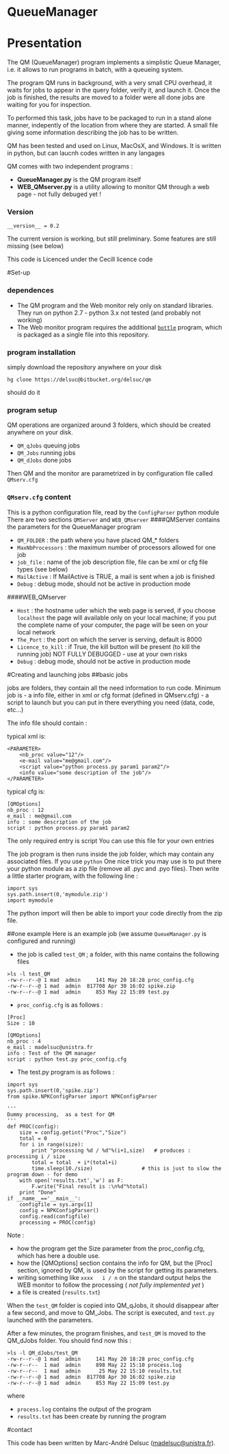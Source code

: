 # QueueManager #

# Presentation
The QM (QueueManager) program implements a simplistic Queue Manager, i.e. it allows to run programs in batch, with a queueing system.

The program QM runs in background, with a very small CPU overhead, it waits for jobs to appear in the query folder, verify it, and launch it.
Once the job is finished, the results are moved to a folder were all done jobs are waiting for you for inspection.

To performed this task, jobs have to be packaged to run in a stand alone manner, indepently of the location from where they are started.
A small file giving some information describing the job has to be written.

QM has been tested and used on Linux, MacOsX, and Windows. It is written in python, but can laucnh codes written in any langages

QM comes with two independent programs :

 * **QueueManager.py** is the QM program itself
 * **WEB_QMserver.py** is a utility allowing to monitor QM through a web page - not fully debuged yet !



### Version
`__version__ = 0.2`

The current version is working, but still preliminary. Some features are still missing (see below)

This code is Licenced under the Cecill licence code


#Set-up

### dependences
* The QM program and the Web monitor rely only on standard libraries. They run on python 2.7 - python 3.x not tested (and probably not working)
* The Web monitor program requires the additional [`bottle`](http://bottlepy.org/)  program, which is packaged as a single file into this repository.

### program installation
simply download the repository anywhere on your disk

`hg clone https://delsuc@bitbucket.org/delsuc/qm`

should do it


### program setup
QM operations are organized around 3 folders, which should be created anywhere on your disk.
* `QM_qJobs`    queuing jobs
* `QM_Jobs`     running jobs
* `QM_dJobs`    done jobs

Then QM and the monitor are parametrized in by configuration file called `QMserv.cfg`

### `QMserv.cfg` content
This is a python configuration file, read by the `ConfigParser` python module
There are two sections `QMServer` and `WEB_QMserver`
####QMServer
contains the parameters for the QueueManager program
- `QM_FOLDER` :  the path where you have placed QM_* folders
- `MaxNbProcessors` : the maximum number of processors allowed for one job
- `job_file` : name of the job description file, file can be xml or cfg file types (see below)
- `MailActive` : If MailActive is TRUE, a mail is sent when a job is finished
- `Debug` : debug mode, should not be active in production mode

####WEB_QMserver
- `Host` : the hostname uder which the web page is served, if you choose `localhost` the page will available only on your local machine; if you put the complete name of your computer, the page will be seen on your local network
- `The_Port` : the port on which the server is serving, default is 8000
- `Licence_to_kill` : if True, the kill button will be present (to kill the running job) NOT FULLY DEBUGGED - use at your own risks
- `Debug` : debug mode, should not be active in production mode


#Creating and launching jobs
##basic jobs

jobs are folders, they contain all the need information to run code.
Minimum job is
    - a info file, either in xml or cfg format (defined in QMserv.cfg)
    - a script to launch
but you can put in there everything you need (data, code, etc...)

The info file should contain :

typical xml is:
```
<PARAMETER>
    <nb_proc value="12"/>
    <e-mail value="me@gmail.com"/>
    <script value="python process.py param1 param2"/>
    <info value="some description of the job"/>
</PARAMETER>
```

typical cfg is:
```
[QMOptions]
nb_proc : 12
e_mail : me@gmail.com
info : some description of the job
script : python process.py param1 param2
```

The only required entry is script
You can use this file for your own entries

The job program is then runs inside the job folder, which may contain any associated files.
If you use `python` One nice trick you may use is to put there your python module as a zip file (remove all .pyc and .pyo files). Then write a little starter program, with the following line :
```
import sys
sys.path.insert(0,'mymodule.zip')
import mymodule
```
The python import will then be able to import your code directly from the zip file.

##one example
Here is an example job (we assume `QueueManager.py` is configured and running)

- the job is called `test_QM` ; a folder, with this name contains the following files

```
>ls -l test_QM
-rw-r--r--@ 1 mad  admin     141 May 20 18:28 proc_config.cfg
-rw-r--r--@ 1 mad  admin  817708 Apr 30 16:02 spike.zip
-rw-r--r--@ 1 mad  admin     853 May 22 15:09 test.py

```

- `proc_config.cfg` is as follows :

```
[Proc]
Size : 10

[QMOptions]
nb_proc : 4
e_mail : madelsuc@unistra.fr
info : Test of the QM manager
script : python test.py proc_config.cfg
```

- The test.py program is as follows :

```
import sys
sys.path.insert(0,'spike.zip')
from spike.NPKConfigParser import NPKConfigParser

'''
Dummy processing,  as a test for QM
'''
def PROC(config):
    size = config.getint("Proc","Size")
    total = 0
    for i in range(size):
        print "processing %d / %d"%(i+1,size)   # produces : processing i / size   
        total = total  + i*(total+i)
        time.sleep(10./size)                # this is just to slow the program down - for demo
    with open('results.txt','w') as F:
        F.write("Final result is :\n%d"%total)
    print "Done"
if __name__=='__main__':
    configfile = sys.argv[1]
    config = NPKConfigParser()
    config.read(configfile)
    processing = PROC(config)
```
Note :
 - how the program get the Size parameter from the proc_config.cfg, which has here a double use.
 - how the [QMOptions] section contains the info for QM, but the [Proc] section, ignored by QM, is used by the script for getting its parameters.
 - writing something like   `xxxx   i / n`  on the standard output helps the WEB monitor to follow the processing ( *not fully implemented yet* )
 - a file is created (`results.txt`)
  
When the `test_QM` folder is copied into QM_qJobs, it should disappear after a few second, and move to QM_Jobs.
The script is executed, and `test.py` launched with the parameters.

After a few minutes, the program finishes, and `test_QM` is moved to the QM_dJobs folder.
You should find now this :

```
>ls -l QM_dJobs/test_QM
-rw-r--r--@ 1 mad  admin     141 May 20 18:28 proc_config.cfg
-rw-r--r--  1 mad  admin     898 May 22 15:10 process.log
-rw-r--r--  1 mad  admin      25 May 22 15:10 results.txt
-rw-r--r--@ 1 mad  admin  817708 Apr 30 16:02 spike.zip
-rw-r--r--@ 1 mad  admin     853 May 22 15:09 test.py
```
where
- `process.log` contains the output of the program
- `results.txt` has been create by running the program



#contact

This code has been written by Marc-André Delsuc (madelsuc@unistra.fr).